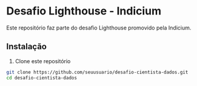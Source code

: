 # Desafio Lighthouse - Indicium
Este repositório faz parte do desafio Lighthouse promovido pela Indicium.

## Instalação 

1. Clone este repositório

```bash
git clone https://github.com/seuusuario/desafio-cientista-dados.git
cd desafio-cientista-dados
